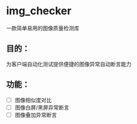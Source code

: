 # img_checker
一款简单易用的图像质量检测库

## 目的：
为客户端自动化测试提供便捷的图像异常自动断言能力

## 功能：
- [ ] 图像相似度对比
- [ ] 图像白屏/黑屏异常断言
- [ ] 图像叠加异常断言
